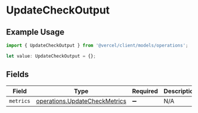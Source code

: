# UpdateCheckOutput

## Example Usage

```typescript
import { UpdateCheckOutput } from '@vercel/client/models/operations';

let value: UpdateCheckOutput = {};
```

## Fields

| Field     | Type                                                                           | Required           | Description |
| --------- | ------------------------------------------------------------------------------ | ------------------ | ----------- |
| `metrics` | [operations.UpdateCheckMetrics](../../models/operations/updatecheckmetrics.md) | :heavy_minus_sign: | N/A         |
